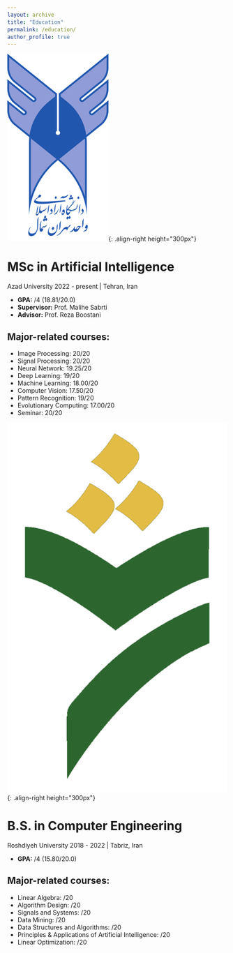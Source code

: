 ```yaml
---
layout: archive
title: "Education"
permalink: /education/
author_profile: true
---
```




![Tehranshomallogo](/images/Tehranshomallogo.png){: .align-right height="300px"}
# MSc in Artificial Intelligence
  Azad University
  2022 - present | Tehran, Iran
- **GPA:** /4 (18.81/20.0)
- **Supervisor:** Prof. Malihe Sabrti
- **Advisor:** Prof. Reza Boostani


## Major-related courses:

- Image Processing: 20/20
- Signal Processing: 20/20
- Neural Network: 19.25/20
- Deep Learning: 19/20
- Machine Learning: 18.00/20
- Computer Vision: 17.50/20
- Pattern Recognition: 19/20
- Evolutionary Computing: 17.00/20
- Seminar: 20/20

![Roshdiyeh](/images/Roshdiyeh.png){: .align-right height="300px"}
# B.S. in Computer Engineering
  Roshdiyeh University
  2018 - 2022 | Tabriz, Iran
- **GPA:** /4 (15.80/20.0)

## Major-related courses:

- Linear Algebra: /20
- Algorithm Design: /20
- Signals and Systems: /20
- Data Mining: /20
- Data Structures and Algorithms: /20
- Principles & Applications of Artificial Intelligence: /20
- Linear Optimization: /20

